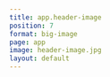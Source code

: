 ```yaml
---
title: app.header-image
position: 7
format: big-image
page: app
image: header-image.jpg
layout: default
---
```


